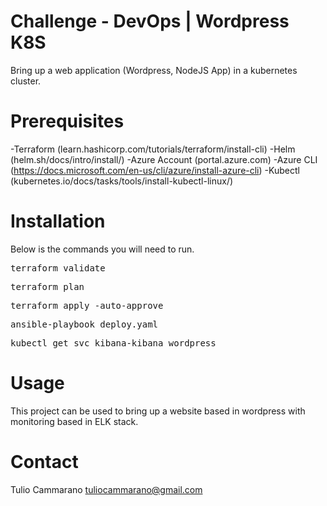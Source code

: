 # Challenge - DevOps | Wordpress K8S
Bring up a web application (Wordpress, NodeJS App) in a kubernetes cluster.

# Prerequisites
-Terraform (learn.hashicorp.com/tutorials/terraform/install-cli)
-Helm (helm.sh/docs/intro/install/)
-Azure Account (portal.azure.com)
-Azure CLI (https://docs.microsoft.com/en-us/cli/azure/install-azure-cli)
-Kubectl (kubernetes.io/docs/tasks/tools/install-kubectl-linux/)

# Installation
Below is the commands you will need to run.

<pre>terraform validate</pre>

<pre>terraform plan</pre>

<pre>terraform apply -auto-approve</pre>

<pre>ansible-playbook deploy.yaml</pre>

<pre>kubectl get svc kibana-kibana wordpress</pre>

# Usage
This project can be used to bring up a website based in wordpress with monitoring based in ELK stack.

# Contact

Tulio Cammarano tuliocammarano@gmail.com